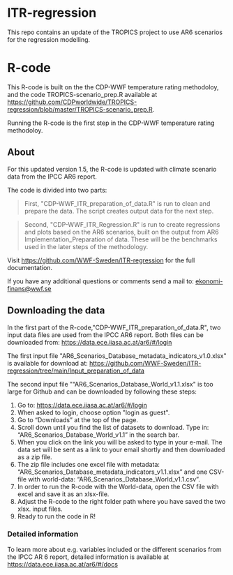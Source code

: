 # ITR-regression
This repo contains an update of the TROPICS project to use AR6 scenarios for the regression modelling.
# R-code 

 This R-code is built on the the CDP-WWF temperature rating methodoloy, and the code TROPICS-scenario_prep.R available at https://github.com/CDPworldwide/TROPICS-regression/blob/master/TROPICS-scenario_prep.R. 

Running the R-code is the first step in the CDP-WWF temperature rating methodoloy. 

## About 

For this updated version 1.5, the R-code is updated with climate scenario data from the IPCC AR6 report. 

The code is divided into two parts:

> First, "CDP-WWF_ITR_preparation_of_data.R" is run to clean and prepare the data. The script creates output data for the next step. 

>  Second, "CDP-WWF_ITR_Regression.R" is run to create regressions and plots based on the AR6 scenarios, built on the output from AR6 Implementation_Preparation of data. These will be the benchmarks used in the later steps of the methodology. 

Visit https://github.com/WWF-Sweden/ITR-regression for the full documentation.

If you have any additional questions or comments send a mail to: ekonomi-finans@wwf.se

## Downloading the data 

In the first part of the R-code,"CDP-WWF_ITR_preparation_of_data.R", two input data files are used from the IPCC AR6 report. Both files can be downloaded from: https://data.ece.iiasa.ac.at/ar6/#/login

The first input file "AR6_Scenarios_Database_metadata_indicators_v1.0.xlsx" is available for download at: https://github.com/WWF-Sweden/ITR-regression/tree/main/Input_preparation_of_data

The second input file "“AR6_Scenarios_Database_World_v1.1.xlsx" is too large for Github and can be downloaded by following these steps: 

1.	Go to: https://data.ece.iiasa.ac.at/ar6/#/login
2.	When asked to login, choose option "login as guest". 
3.	Go to “Downloads” at the top of the page. 
4.	Scroll down until you find the list of datasets to download. Type in: “AR6_Scenarios_Database_World_v1.1” in the search bar. 
5.	When you click on the link you will be asked to type in your e-mail. The data set will be sent as a link to your email shortly and then downloaded as a zip file. 
6.	The zip file includes one excel file with metadata: “AR6_Scenarios_Database_metadata_indicators_v1.1.xlsx” and one CSV-file with world-data: “AR6_Scenarios_Database_World_v1.1.csv”. 
7.	In order to run the R-code with the World-data, open the CSV file with excel and save it as an xlsx-file. 
8.	Adjust the R-code to the right folder path where you have saved the two xlsx. input files. 
9.	Ready to run the code in R!

### Detailed information

To learn more about e.g. variables included or the different scenarios from the IPCC AR 6 report, detailed information is available at https://data.ece.iiasa.ac.at/ar6/#/docs



